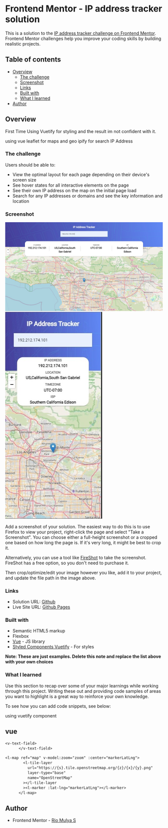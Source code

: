 # Frontend Mentor - IP address tracker solution

This is a solution to the [IP address tracker challenge on Frontend Mentor](https://www.frontendmentor.io/challenges/ip-address-tracker-I8-0yYAH0). Frontend Mentor challenges help you improve your coding skills by building realistic projects.

## Table of contents

- [Overview](#overview)
  - [The challenge](#the-challenge)
  - [Screenshot](#screenshot)
  - [Links](#links)
  - [Built with](#built-with)
  - [What I learned](#what-i-learned)
- [Author](#author)

## Overview

First Time Using Vuetify for styling and the result im not confident with it.

using vue leaflet for maps and geo ipify for search IP Address

### The challenge

Users should be able to:

- View the optimal layout for each page depending on their device's screen size
- See hover states for all interactive elements on the page
- See their own IP address on the map on the initial page load
- Search for any IP addresses or domains and see the key information and location

### Screenshot

![](/src/assets/images/hasil_dekstop.jpeg)
![](/src/assets/images/hasil_hp.jpeg)

Add a screenshot of your solution. The easiest way to do this is to use Firefox to view your project, right-click the page and select "Take a Screenshot". You can choose either a full-height screenshot or a cropped one based on how long the page is. If it's very long, it might be best to crop it.

Alternatively, you can use a tool like [FireShot](https://getfireshot.com/) to take the screenshot. FireShot has a free option, so you don't need to purchase it.

Then crop/optimize/edit your image however you like, add it to your project, and update the file path in the image above.

### Links

- Solution URL: [Github](https://github.com/riomulya/IP-Address-Tracker-App)
- Live Site URL: [Github Pages](https://riomulya.github.io/ip_address_tracker_app.github.io/)

### Built with

- Semantic HTML5 markup
- Flexbox
- [Vue](https://vuejs.org/) - JS library
- [Styled Components Vuetify](https://vuetifyjs.com/en/) - For styles

**Note: These are just examples. Delete this note and replace the list above with your own choices**

### What I learned

Use this section to recap over some of your major learnings while working through this project. Writing these out and providing code samples of areas you want to highlight is a great way to reinforce your own knowledge.

To see how you can add code snippets, see below:

using vuetify component

## vue

```vue
<v-text-field>
      </v-text-field>
```

```vue leaflet
<l-map ref="map" v-model:zoom="zoom" :center="markerLatLng">
        <l-tile-layer
          url="https://{s}.tile.openstreetmap.org/{z}/{x}/{y}.png"
          layer-type="base"
          name="OpenStreetMap"
        ></l-tile-layer
        ><l-marker :lat-lng="markerLatLng"></l-marker>
      </l-map>
```

## Author

- Frontend Mentor - [Rio Mulya S](https://www.frontendmentor.io/profile/riomulya)
